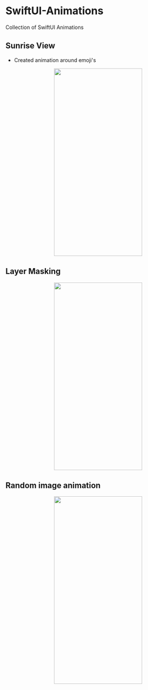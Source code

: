 # SwiftUI-Animations
Collection of SwiftUI Animations


## Sunrise View
- Created animation around emoji's

<p align=center>
<img src="https://github.com/csprasad/SwiftUI-Animations/assets/26570512/4f4fab92-8dd4-439b-85ae-10042fc2003c" width="240" height="508"/>
</p>

## Layer Masking 
<p align=center>
<img src="https://github.com/csprasad/SwiftUI-Animations/assets/26570512/3ab38e2b-b840-4ac6-bc4d-bb1dacc89fb6" width="240" height="508"/>
</p>

## Random image animation 
<p align=center>
  <img src="https://github.com/csprasad/SwiftUI-Animations/assets/26570512/ac90a376-b79e-4ba2-8bdd-2aa2b68037e9" width="240" height="508"/>
</p>



